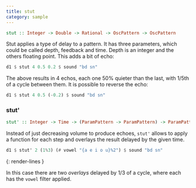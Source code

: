 ```yaml
---
title: stut
category: sample
---
```



~~~~ haskell
stut :: Integer -> Double -> Rational -> OscPattern -> OscPattern
~~~~

Stut applies a type of delay to a pattern. It has three parameters, 
which could be called depth, feedback and time. Depth is an integer
and the others floating point. This adds a bit of echo:

~~~~ haskell
d1 $ stut 4 0.5 0.2 $ sound "bd sn"
~~~~

The above results in 4 echos, each one 50% quieter than the last, 
with 1/5th of a cycle between them. It is possible to reverse the echo:

~~~~ haskell
d1 $ stut 4 0.5 (-0.2) $ sound "bd sn"
~~~~

### stut'

~~~haskell
stut' :: Integer -> Time -> (ParamPattern -> ParamPattern) -> ParamPattern -> ParamPattern
~~~

Instead of just decreasing volume to produce echoes, `stut'` allows to apply a function for each step and overlays the result delayed by the given time.

~~~haskell
d1 $ stut' 2 (1%3) (# vowel "{a e i o u}%2") $ sound "bd sn"
~~~
{: render-lines }

In this case there are two _overlays_ delayed by 1/3 of a cycle, where each has the `vowel` filter applied.

